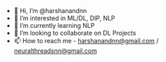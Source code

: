 - 👋 Hi, I’m @harshanandnn
- 👀 I’m interested in ML/DL, DIP, NLP
- 🌱 I’m currently learning NLP
- 💞️ I’m looking to collaborate on DL Projects
- 📫 How to reach me - harshanandnn@gmail.com / neuralthreadsnn@gmail.com

<!---
harshanandnn/harshanandnn is a ✨ special ✨ repository because its `README.md` (this file) appears on your GitHub profile.
You can click the Preview link to take a look at your changes.
--->
